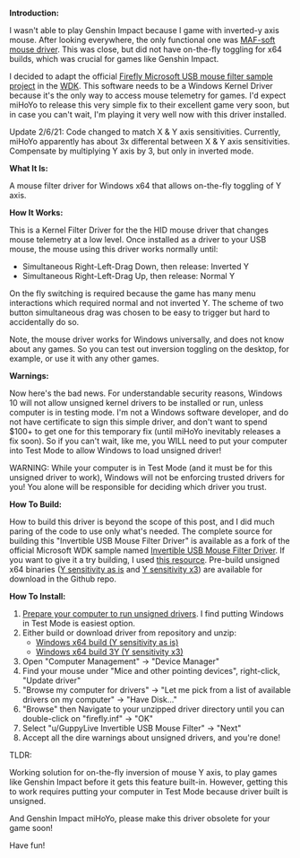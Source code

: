 **Introduction:**

I wasn't able to play Genshin Impact because I game with inverted-y axis mouse.  After looking everywhere, the only functional one was [MAF-soft mouse driver](https://www.maf-soft.de/mafmouse/).  This was close, but did not have on-the-fly toggling for x64 builds, which was crucial for games like Genshin Impact.

I decided to adapt the official [Firefly Microsoft USB mouse filter sample project](https://github.com/microsoft/Windows-driver-samples/tree/master/hid/firefly) in the [WDK](https://docs.microsoft.com/en-us/windows-hardware/drivers/download-the-wdk).  This software needs to be a Windows Kernel Driver because it's the only way to access mouse telemetry for games.  I'd expect miHoYo to release this very simple fix to their excellent game very soon, but in case you can't wait, I'm playing it very well now with this driver installed.

Update 2/6/21: Code changed to match X & Y axis sensitivities.  Currently, miHoYo apparently has about 3x differental between X & Y axis sensitivities.  Compensate by multiplying Y axis by 3, but only in inverted mode.

**What It Is:**

A mouse filter driver for Windows x64 that allows on-the-fly toggling of Y axis.

**How It Works:**

This  is a Kernel Filter Driver for the the HID mouse driver that changes mouse telemetry at a low level.
Once installed as a driver to your USB mouse, the mouse using this driver works normally until:

* Simultaneous Right-Left-Drag Down, then release: Inverted Y
* Simultaneous Right-Left-Drag Up, then release: Normal Y

On the fly switching is required because the game has many menu interactions which required normal and not inverted Y. The scheme of two button simultaneous drag was chosen to be easy to trigger but hard to accidentally do so.

Note, the mouse driver works for Windows universally, and does not know about any games.  So you can test out inversion toggling on the desktop, for example, or use it with any other games.

**Warnings:**

Now here's the bad news.  For understandable security reasons, Windows 10 will not allow unsigned kernel drivers to be installed or run, unless computer is in testing mode.  I'm not a Windows software developer, and do not have certificate to sign this simple driver, and don't want to spend $100+ to get one for this temporary fix (until miHoYo inevitably releases a fix soon).  So if you can't wait, like me, you WILL need to put your computer into Test Mode to allow Windows to load unsigned driver!

WARNING: While your computer is in Test Mode (and it must be for this unsigned driver to work), Windows will not be enforcing trusted drivers for you!  You alone will be responsible for deciding which driver you trust.

**How To Build:**

How to build this driver is beyond the scope of this post, and I did much paring of the code to use only what's needed.  The complete source for building this "Invertible USB Mouse Filter Driver" is available as a fork of the official Microsoft WDK sample named [Invertible USB Mouse Filter Driver](https://github.com/tthk/Invertible-USB-Mouse-Driver-Filter-Driver).  If you want to give it a try building, I used [this resource](https://docs.microsoft.com/en-us/windows-hardware/drivers/develop/building-a-driver).  Pre-build unsigned x64 binaries
([Y sensitivity as is](https://github.com/tthk/Windows-driver-samples/raw/master/Invertible%20USB%20Mouse%20Filter.zip)
and
[Y sensitivity x3](https://github.com/tthk/Windows-driver-samples/raw/master/Invertible%20USB%20Mouse%20Filter%203Y.zip))
are available for download in the Github repo.

**How To Install:**

1. [Prepare your computer to run unsigned drivers](https://www.maketecheasier.com/install-unsigned-drivers-windows10/).  I find putting Windows in Test Mode is easiest option.
2. Either build or download driver from repository and unzip:
	* [Windows x64 build (Y sensitivity as is)](https://github.com/tthk/Windows-driver-samples/raw/master/Invertible%20USB%20Mouse%20Filter.zip)
	* [Windows x64 build 3Y (Y sensitivity x3)](https://github.com/tthk/Windows-driver-samples/raw/master/Invertible%20USB%20Mouse%20Filter%203Y.zip)
3. Open "Computer Management" -> "Device Manager"
4. Find your mouse under "Mice and other pointing devices", right-click, "Update driver"
5. "Browse my computer for drivers" -> "Let me pick from a list of available drivers on my computer" -> "Have Disk..."
6. "Browse" then Navigate to your unzipped driver directory until you can double-click on "firefly.inf" -> "OK"
7. Select "u/GuppyLive Invertible USB Mouse Filter" -> "Next"
8. Accept all the dire warnings about unsigned drivers, and you're done!


TLDR:

Working solution for on-the-fly inversion of mouse Y axis,  to play games like Genshin Impact before it gets this feature built-in.  However, getting this to work requires putting your computer in Test Mode because driver built is unsigned.

And Genshin Impact miHoYo, please make this driver obsolete for your game soon!

Have fun!  
